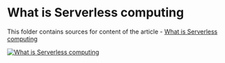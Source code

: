 # What is Serverless computing

This folder contains sources for content of the article - [What is Serverless computing](https://hands-on.cloud/what-is-serverless-computing/)

[![What is Serverless computing](https://hands-on.cloud/what-is-serverless-computing/What%20is%20Serverless%20computing.png)](https://hands-on.cloud/what-is-serverless-computing/)

